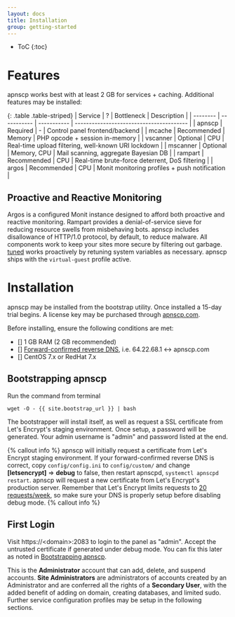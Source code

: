 ```yaml
---
layout: docs
title: Installation
group: getting-started
---
```

* ToC
{:toc} 

# Features

apnscp works best with at least 2 GB for services + caching. Additional features may be installed:

{: .table .table-striped}
| Service  | ?           | Bottleneck  | Description                              |
| -------- | ----------- | ----------- | ---------------------------------------- |
| apnscp   | Required    | -           | Control panel frontend/backend           |
| mcache   | Recommended | Memory      | PHP opcode + session in-memory           |
| vscanner | Optional    | CPU         | Real-time upload filtering, well-known URI lockdown |
| mscanner | Optional    | Memory, CPU | Mail scanning, aggregate Bayesian DB     |
| rampart  | Recommended | CPU         | Real-time brute-force deterrent, DoS filtering |
| argos    | Recommended | CPU         | Monit monitoring profiles + push notification |


## Proactive and Reactive Monitoring

Argos is a configured Monit instance designed to afford both proactive and reactive monitoring. Rampart provides a denial-of-service sieve for reducing resource swells from misbehaving bots. apnscp includes disallowance of HTTP/1.0 protocol, by default, to reduce malware. All components work to keep your sites more secure by filtering out garbage. [tuned](https://access.redhat.com/documentation/en-US/Red_Hat_Enterprise_Linux/6/html/Power_Management_Guide/Tuned.html) works proactively by retuning system variables as necessary. apnscp ships with the `virtual-guest` profile active.

# Installation

apnscp may be installed from the bootstrap utility. Once installed a 15-day trial begins. A license key may be purchased through [apnscp.com](https://apnscp.com). 

Before installing, ensure the following conditions are met:

- [] 1 GB RAM (2 GB recommended)
- [] [Forward-confirmed reverse DNS](https://en.wikipedia.org/wiki/Forward-confirmed_reverse_DNS), i.e. 64.22.68.1 <-> apnscp.com
- [] CentOS 7.x or RedHat 7.x

## Bootstrapping apnscp

Run the command from terminal

```shell
wget -O - {{ site.bootstrap_url }} | bash
```

The bootstrapper will install itself, as well as request a SSL certificate from Let's Encrypt's staging environment. Once setup, a password will be generated. Your admin username is "admin" and password listed at the end.

{% callout info %}
apnscp will initially request a certificate from Let's Encrypt staging environment. If your forward-confirmed reverse DNS is correct, copy `config/config.ini` to `config/custom/` and change **[letsencrypt]** => **debug** to false, then restart apnscpd, `systemctl apnscpd restart`. apnscp will request a new certificate from Let's Encrypt's production server. Remember that Let's Encrypt limits requests to [20 requests/week](https://letsencrypt.org/docs/rate-limits/), so make sure your DNS is properly setup before disabling debug mode.
{% callout info %}

## First Login

Visit https://\<domain\>:2083 to login to the panel as "admin". Accept the untrusted certificate if generated under debug mode. You can fix this later as noted in [Bootstrapping apnscp](#bootstrapping-apnscp).

This is the **Administrator** account that can add, delete, and suspend accounts. **Site Administrators** are administrators of accounts created by an Administrator and are conferred all the rights of a **Secondary User**, with the added benefit of adding on domain, creating databases, and limited sudo. Further service configuration profiles may be setup in the following sections.